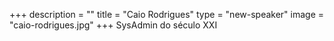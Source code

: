 +++
description = ""
title = "Caio Rodrigues"
type = "new-speaker"
image = "caio-rodrigues.jpg"
+++
SysAdmin do século XXI